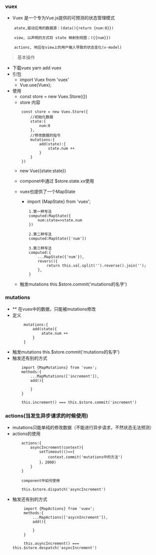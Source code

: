 ### vuex
 - Vuex 是一个专为Vue.js提供的可预测的状态管理模式

 ```
     atate,驱动应用的数据源：(data(){return {num:0}})

     view, 以声明的方式将 state 映射到视图；({{num}})

     actions, 响应在view上的用户输入导致的状态变化(v-model)

 ```

> 基本操作
  - 下载vuex  yarn add vuex
  - 引包
    +  import Vuex from 'vuex'
    +  Vue.use(Vuex);
  - 使用
    - const store = new Vuex.Store({})
     + store  内容
     ```
         const store = new Vuex.Store({
             //初始化数据
             state:{
                 num:0
             },
             //修改数据的指令
             mutations:{
                 add(state):{
                     state.num ++
                 }
             }
         })

     ```
    - new Vue({state:state})

    - componet中通过 $store.state.xx使用
    - vuex也提供了一个MapState
      + import {MapState} from 'vuex';
      ```
          1.第一种写法
          computed:MapState({
              num:state=>state.num
          })

          2.第二种写法
          computed:MapState(['num'])

          3.第三种写法
          computed:{
              ...MapState({'num'}),
              revers(){
                  return this.val.split('').reverse().join('');
              },
          }
      ```

    - 触发mutations  this.$store.commit('mutations的名字')

### mutations
- ** 在vuex中的数据，只能被mutations修改
- 定义
  ```
       mutations:{
           add(state){
               atate.num ++
           }
       }
  ```
- 触发mutations  this.$store.commit('mutations的名字')
- 触发还有别的方式
  ```
      import {MapMutations} from 'vuex';
      methods:{
          ...MapMutations(['increment']),
          add(){

          }
      }

      this.increment() === this.$store.commit('increment')

  ```

### actions(当发生异步请求的时候使用)
- mutations只能单纯的修改数据（不能进行异步请求，不然状态无法预测）
- actions的使用
  ```
      actions:{
          asyncIncrement(context){
              setTimeout(()=>{
                  context.commit('mutations中的方法')
              }，2000)
          }
      }

      component中如何使用

      this.$store.dispatch('asyncIncrement')
  ```
- 触发还有别的方式
  ```
       import {MapActions} from 'vuex';
       methods:{
           ...MapActions(['asycnIncrement']),
           add(){

           }
       }

       this.asyncIncrement() === this.$store.despatch('asyncIncrement')
  ```